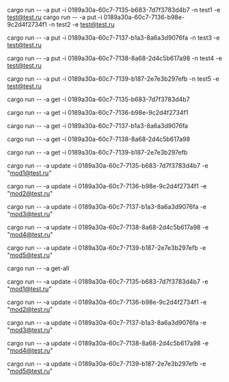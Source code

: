 
cargo run -- -a put -i 0189a30a-60c7-7135-b683-7d7f3783d4b7 -n test1 -e test@test.ru
cargo run -- -a put -i 0189a30a-60c7-7136-b98e-9c2d4f2734f1 -n test2 -e test@test.ru

cargo run -- -a put -i 0189a30a-60c7-7137-b1a3-8a6a3d9076fa -n test3 -e test@test.ru

cargo run -- -a put -i 0189a30a-60c7-7138-8a68-2d4c5b617a98 -n test4 -e test@test.ru

cargo run -- -a put -i 0189a30a-60c7-7139-b187-2e7e3b297efb -n test5 -e test@test.ru


cargo run -- -a get -i 0189a30a-60c7-7135-b683-7d7f3783d4b7

cargo run -- -a get -i 0189a30a-60c7-7136-b98e-9c2d4f2734f1

cargo run -- -a get -i 0189a30a-60c7-7137-b1a3-8a6a3d9076fa

cargo run -- -a get -i 0189a30a-60c7-7138-8a68-2d4c5b617a98

cargo run -- -a get -i 0189a30a-60c7-7139-b187-2e7e3b297efb

cargo run -- -a update -i 0189a30a-60c7-7135-b683-7d7f3783d4b7 -e "mod1@test.ru"

cargo run -- -a update -i 0189a30a-60c7-7136-b98e-9c2d4f2734f1 -e "mod2@test.ru"

cargo run -- -a update -i 0189a30a-60c7-7137-b1a3-8a6a3d9076fa -e "mod3@test.ru"

cargo run -- -a update -i 0189a30a-60c7-7138-8a68-2d4c5b617a98 -e "mod4@test.ru"

cargo run -- -a update -i 0189a30a-60c7-7139-b187-2e7e3b297efb -e "mod5@test.ru"

cargo run -- -a get-all

cargo run -- -a update -i 0189a30a-60c7-7135-b683-7d7f3783d4b7 -e "mod1@test.ru"

cargo run -- -a update -i 0189a30a-60c7-7136-b98e-9c2d4f2734f1 -e "mod2@test.ru"

cargo run -- -a update -i 0189a30a-60c7-7137-b1a3-8a6a3d9076fa -e "mod3@test.ru"

cargo run -- -a update -i 0189a30a-60c7-7138-8a68-2d4c5b617a98 -e "mod4@test.ru"

cargo run -- -a update -i 0189a30a-60c7-7139-b187-2e7e3b297efb -e "mod5@test.ru"
